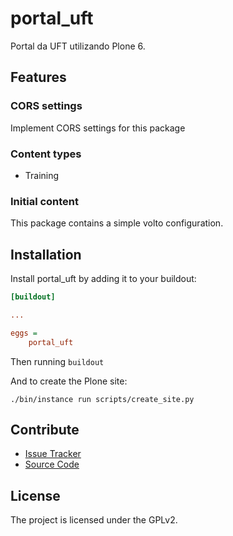 # portal_uft

Portal da UFT utilizando Plone 6.

## Features

### CORS settings

Implement CORS settings for this package

### Content types

- Training

### Initial content

This package contains a simple volto configuration.

Installation
------------

Install portal_uft by adding it to your buildout:
```ini
[buildout]

...

eggs =
    portal_uft
```

Then running `buildout`

And to create the Plone site:

```shell
./bin/instance run scripts/create_site.py
```

## Contribute

- [Issue Tracker](https://github.com/jefferson-victor/portal-uft/issues)
- [Source Code](https://github.com/jefferson-victor/portal-uft/)

## License

The project is licensed under the GPLv2.
